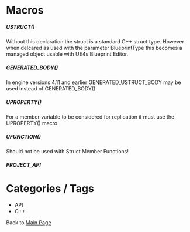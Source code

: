 # Macros

##### USTRUCT()
Without this declaration the struct is a standard C++ struct type. However when delcared as used with the parameter BlueprintType this becomes a managed object usable with UE4s Blueprint Editor.
##### GENERATED_BODY()
In engine versions 4.11 and earlier GENERATED_USTRUCT_BODY may be used instead of GENERATED_BODY().
##### UPROPERTY()
For a member variable to be considered for replication it must use the UPROPERTY() macro.
##### UFUNCTION()
Should not be used with Struct Member Functions!

##### PROJECT_API

# Categories / Tags
* API
* C++

Back to [Main Page](../README.md)
